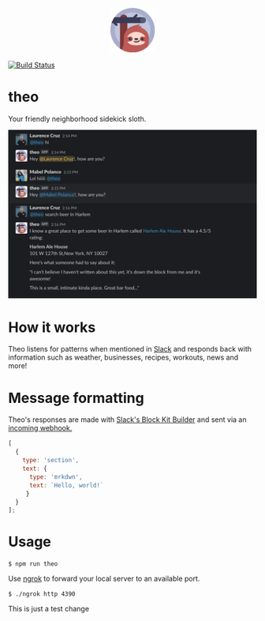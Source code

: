 <p align="center">
<img src='./public/assets/theo.png' height="90" width="90"/>

[![Build Status](https://travis-ci.com/lpcruz/theo.svg?branch=master)](https://travis-ci.com/lpcruz/theo)
# theo
Your friendly neighborhood sidekick sloth.

![image](./public/assets/theo-demo.png)

# How it works
Theo listens for patterns when mentioned in [Slack](https://www.slack.com) and responds back with information such as weather, businesses, recipes, workouts, news and more!

# Message formatting
Theo's responses are made with [Slack's Block Kit Builder](https://api.slack.com/tools/block-kit-builder) and sent via an [incoming webhook.](https://api.slack.com/messaging/webhooks)
```javascript
[
  {
    type: 'section',
    text: {
      type: 'mrkdwn',
      text: `Hello, world!`
     }
  }
];
```

# Usage
```
$ npm run theo
```

Use [ngrok](https://ngrok.com/) to forward your local server to an available port.

```
$ ./ngrok http 4390
```

This is just a test change
